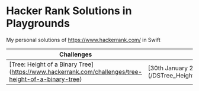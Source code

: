 # Hacker Rank Solutions in Playgrounds

My personal solutions of https://www.hackerrank.com/ in Swift

Challenges | Solution
--- | --- 
[Tree: Height of a Binary Tree] (https://www.hackerrank.com/challenges/tree-height-of-a-binary-tree) | [30th January 2017 ] (/DSTree_Height_of_a_Binary_Tree.playground)

    
